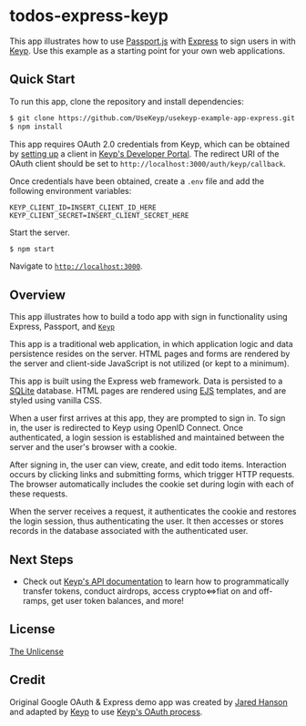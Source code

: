 # todos-express-keyp

This app illustrates how to use [Passport.js](https://www.passportjs.org/) with
[Express](https://expressjs.com/) to sign users in with [Keyp](https://www.usekeyp.com/).
Use this example as a starting point for your own web applications.

## Quick Start

To run this app, clone the repository and install dependencies:

```bash
$ git clone https://github.com/UseKeyp/usekeyp-example-app-express.git
$ npm install
```

This app requires OAuth 2.0 credentials from Keyp, which can be obtained by
[setting up](https://docs.usekeyp.com/oauth)
a client in [Keyp's Developer Portal](https://dev.usekeyp.com).
The redirect URI of the OAuth client should be set to `http://localhost:3000/auth/keyp/callback`.

Once credentials have been obtained, create a `.env` file and add the following
environment variables:

```
KEYP_CLIENT_ID=INSERT_CLIENT_ID_HERE
KEYP_CLIENT_SECRET=INSERT_CLIENT_SECRET_HERE
```

Start the server.

```bash
$ npm start
```

Navigate to [`http://localhost:3000`](http://localhost:3000).

## Overview

This app illustrates how to build a todo app with sign in functionality using
Express, Passport, and [`Keyp`](https://www.usekeyp.com/)

This app is a traditional web application, in which application logic and data
persistence resides on the server. HTML pages and forms are rendered by the
server and client-side JavaScript is not utilized (or kept to a minimum).

This app is built using the Express web framework. Data is persisted to a
[SQLite](https://www.sqlite.org/) database. HTML pages are rendered using [EJS](https://ejs.co/)
templates, and are styled using vanilla CSS.

When a user first arrives at this app, they are prompted to sign in. To sign
in, the user is redirected to Keyp using OpenID Connect. Once authenticated,
a login session is established and maintained between the server and the user's
browser with a cookie.

After signing in, the user can view, create, and edit todo items. Interaction
occurs by clicking links and submitting forms, which trigger HTTP requests.
The browser automatically includes the cookie set during login with each of
these requests.

When the server receives a request, it authenticates the cookie and restores the
login session, thus authenticating the user. It then accesses or stores records
in the database associated with the authenticated user.

## Next Steps

- Check out [Keyp's API documentation](https://docs.usekeyp.com/api) to learn
  how to programmatically transfer tokens, conduct airdrops, access crypto⇔fiat on and off-ramps, get user token balances, and more! 

## License

[The Unlicense](https://opensource.org/licenses/unlicense)

## Credit

Original Google OAuth & Express demo app was created by [Jared Hanson](https://www.jaredhanson.me/) and 
adapted by [Keyp](https://www.usekeyp.com/) to use [Keyp's OAuth process](https://docs.usekeyp.com/oauth).
